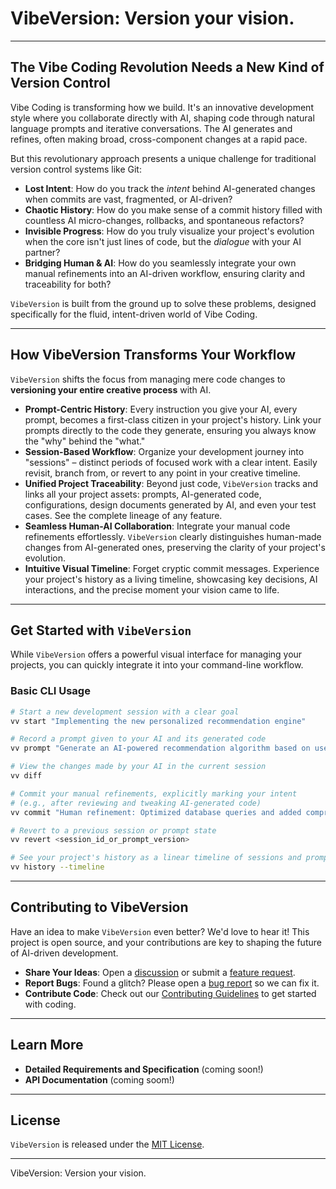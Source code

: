 # VibeVersion: Version your vision.

---

## The Vibe Coding Revolution Needs a New Kind of Version Control

Vibe Coding is transforming how we build. It's an innovative development style where you collaborate directly with AI, shaping code through natural language prompts and iterative conversations. The AI generates and refines, often making broad, cross-component changes at a rapid pace.

But this revolutionary approach presents a unique challenge for traditional version control systems like Git:

* **Lost Intent**: How do you track the *intent* behind AI-generated changes when commits are vast, fragmented, or AI-driven?
* **Chaotic History**: How do you make sense of a commit history filled with countless AI micro-changes, rollbacks, and spontaneous refactors?
* **Invisible Progress**: How do you truly visualize your project's evolution when the core isn't just lines of code, but the *dialogue* with your AI partner?
* **Bridging Human & AI**: How do you seamlessly integrate your own manual refinements into an AI-driven workflow, ensuring clarity and traceability for both?

`VibeVersion` is built from the ground up to solve these problems, designed specifically for the fluid, intent-driven world of Vibe Coding.

---

## How VibeVersion Transforms Your Workflow

`VibeVersion` shifts the focus from managing mere code changes to **versioning your entire creative process** with AI.

* **Prompt-Centric History**: Every instruction you give your AI, every prompt, becomes a first-class citizen in your project's history. Link your prompts directly to the code they generate, ensuring you always know the "why" behind the "what."
* **Session-Based Workflow**: Organize your development journey into "sessions" – distinct periods of focused work with a clear intent. Easily revisit, branch from, or revert to any point in your creative timeline.
* **Unified Project Traceability**: Beyond just code, `VibeVersion` tracks and links all your project assets: prompts, AI-generated code, configurations, design documents generated by AI, and even your test cases. See the complete lineage of any feature.
* **Seamless Human-AI Collaboration**: Integrate your manual code refinements effortlessly. `VibeVersion` clearly distinguishes human-made changes from AI-generated ones, preserving the clarity of your project's evolution.
* **Intuitive Visual Timeline**: Forget cryptic commit messages. Experience your project's history as a living timeline, showcasing key decisions, AI interactions, and the precise moment your vision came to life.

---

## Get Started with `VibeVersion`

While `VibeVersion` offers a powerful visual interface for managing your projects, you can quickly integrate it into your command-line workflow.

### Basic CLI Usage

```bash
# Start a new development session with a clear goal
vv start "Implementing the new personalized recommendation engine"

# Record a prompt given to your AI and its generated code
vv prompt "Generate an AI-powered recommendation algorithm based on user Browse history."

# View the changes made by your AI in the current session
vv diff

# Commit your manual refinements, explicitly marking your intent
# (e.g., after reviewing and tweaking AI-generated code)
vv commit "Human refinement: Optimized database queries and added comprehensive error handling."

# Revert to a previous session or prompt state
vv revert <session_id_or_prompt_version>

# See your project's history as a linear timeline of sessions and prompts
vv history --timeline
```

---

## Contributing to VibeVersion

Have an idea to make `VibeVersion` even better? We'd love to hear it! This project is open source, and your contributions are key to shaping the future of AI-driven development.

* **Share Your Ideas**: Open a [discussion](https://github.com/vibeversion/vibeversion/discussions) or submit a [feature request](https://github.com/vibeversion/vibeversion/issues/new?assignees=&labels=feature&projects=&template=feature_request.md&title=).
* **Report Bugs**: Found a glitch? Please open a [bug report](https://github.com/vibeversion/vibeversion/issues/new?assignees=&labels=bug&projects=&template=bug_report.md&title=) so we can fix it.
* **Contribute Code**: Check out our [Contributing Guidelines](CONTRIBUTING.md) to get started with coding.

---

## Learn More

* **Detailed Requirements and Specification** (coming soon!)
* **API Documentation** (coming soom!)
---

## License

`VibeVersion` is released under the [MIT License](LICENSE.md).

---

VibeVersion: Version your vision.

